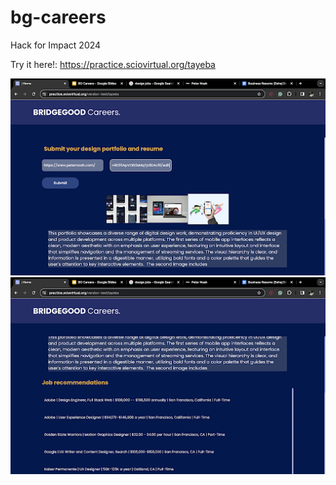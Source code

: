 # bg-careers

Hack for Impact 2024

Try it here!: https://practice.sciovirtual.org/tayeba

![alt text](sc1.png)
![alt text](sc2.png)
